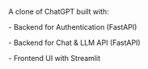 A clone of ChatGPT built with:

\- Backend for Authentication (FastAPI)

\- Backend for Chat \& LLM API (FastAPI)

\- Frontend UI with Streamlit

